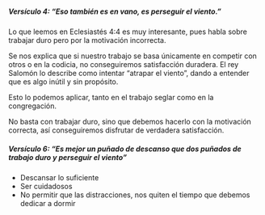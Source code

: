 ##### Versículo 4: “Eso también es en vano, es perseguir el viento.”

Lo que leemos en Eclesiastés 4:4 es muy interesante, pues habla sobre trabajar duro pero por la motivación incorrecta.  
  
Se nos explica que si nuestro trabajo se basa únicamente en competir con otros o en la codicia, no conseguiremos satisfacción duradera. El rey Salomón lo describe como intentar “atrapar el viento”, dando a entender que es algo inútil y sin propósito.  
  
Esto lo podemos aplicar, tanto en el trabajo seglar como en la congregación.  

No basta con trabajar duro, sino que debemos hacerlo con la motivación correcta, así conseguiremos disfrutar de verdadera satisfacción.

##### Versículo 6: “Es mejor un puñado de descanso que dos puñados de trabajo duro y perseguir el viento”
- Descansar lo suficiente  
- Ser cuidadosos  
- No permitir que las distracciones, nos quiten el tiempo que debemos dedicar a dormir